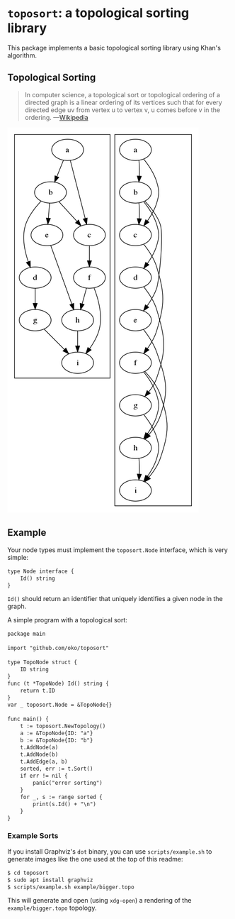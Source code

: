 # `toposort`: a topological sorting library

This package implements a basic topological sorting library using Khan's algorithm.

## Topological Sorting

> In computer science, a topological sort or topological ordering of a directed graph is a linear ordering of its vertices such that for every directed edge uv from vertex u to vertex v, u comes before v in the ordering. &mdash;[Wikipedia](https://en.wikipedia.org/wiki/Topological_sorting)

![Image of graph and its topological sorting](https://raw.githubusercontent.com/oko/toposort/master/example/bigger.topo.png)

## Example

Your node types must implement the `toposort.Node` interface, which is very simple:

```
type Node interface {
	Id() string
}
```

`Id()` should return an identifier that uniquely identifies a given node in the graph.

A simple program with a topological sort:

```
package main

import "github.com/oko/toposort"

type TopoNode struct {
	ID string
}
func (t *TopoNode) Id() string {
	return t.ID
}
var _ toposort.Node = &TopoNode{}

func main() {
	t := toposort.NewTopology()
	a := &TopoNode{ID: "a"}
	b := &TopoNode{ID: "b"}
	t.AddNode(a)
	t.AddNode(b)
	t.AddEdge(a, b)
	sorted, err := t.Sort()
	if err != nil {
		panic("error sorting")
	}
	for _, s := range sorted {
		print(s.Id() + "\n")
	}
}
```

### Example Sorts

If you install Graphviz's `dot` binary, you can use `scripts/example.sh` to generate images like the one used at the top of this readme:

```
$ cd toposort
$ sudo apt install graphviz
$ scripts/example.sh example/bigger.topo
```

This will generate and open (using `xdg-open`) a rendering of the `example/bigger.topo` topology.
